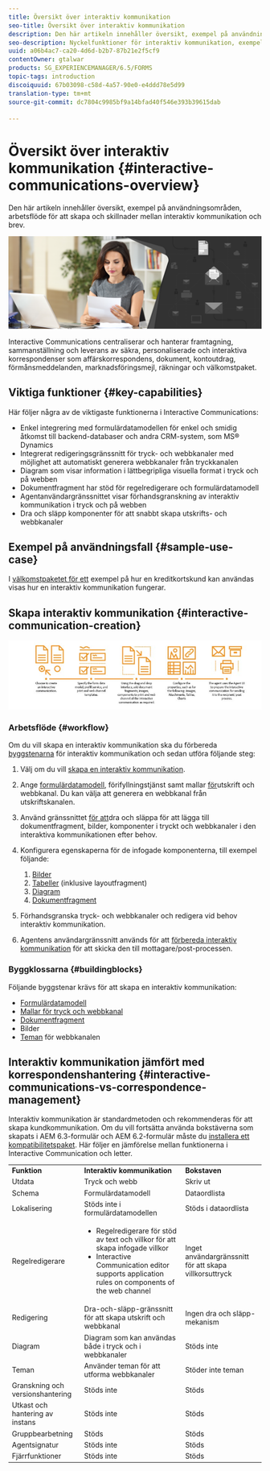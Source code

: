 ```yaml
---
title: Översikt över interaktiv kommunikation
seo-title: Översikt över interaktiv kommunikation
description: Den här artikeln innehåller översikt, exempel på användningsområden, arbetsflöde för att skapa och skillnader mellan interaktiv kommunikation och brev.
seo-description: Nyckelfunktioner för interaktiv kommunikation, exempel på användning, arbetsflöde för att skapa och skillnader mellan interaktiv kommunikation och korrespondenshantering
uuid: a06b4ac7-ca20-4d6d-b2b7-87b21e2f5cf9
contentOwner: gtalwar
products: SG_EXPERIENCEMANAGER/6.5/FORMS
topic-tags: introduction
discoiquuid: 67b03098-c58d-4a57-90e0-e4ddd78e5d99
translation-type: tm+mt
source-git-commit: dc7804c9985bf9a14bfad40f546e393b39615dab

---
```



# Översikt över interaktiv kommunikation {#interactive-communications-overview}

Den här artikeln innehåller översikt, exempel på användningsområden, arbetsflöde för att skapa och skillnader mellan interaktiv kommunikation och brev.

![](do-not-localize/correspondence-management.png)

Interactive Communications centraliserar och hanterar framtagning, sammanställning och leverans av säkra, personaliserade och interaktiva korrespondenser som affärskorrespondens, dokument, kontoutdrag, förmånsmeddelanden, marknadsföringsmejl, räkningar och välkomstpaket.

## Viktiga funktioner {#key-capabilities}

Här följer några av de viktigaste funktionerna i Interactive Communications:

* Enkel integrering med formulärdatamodellen för enkel och smidig åtkomst till backend-databaser och andra CRM-system, som MS® Dynamics
* Integrerat redigeringsgränssnitt för tryck- och webbkanaler med möjlighet att automatiskt generera webbkanaler från tryckkanalen
* Diagram som visar information i lättbegripliga visuella format i tryck och på webben
* Dokumentfragment har stöd för regelredigerare och formulärdatamodell
* Agentanvändargränssnittet visar förhandsgranskning av interaktiv kommunikation i tryck och på webben
* Dra och släpp komponenter för att snabbt skapa utskrifts- och webbkanaler

## Exempel på användningsfall {#sample-use-case}

I [välkomstpaketet för ett](/help/forms/using/finance-reference-site-walkthrough.md#credit-card-application-walkthrough) exempel på hur en kreditkortskund kan användas visas hur en interaktiv kommunikation fungerar.

## Skapa interaktiv kommunikation {#interactive-communication-creation}

![interactive_communication-01](assets/interactive_communication-01.jpg)

### Arbetsflöde {#workflow}

Om du vill skapa en interaktiv kommunikation ska du förbereda [byggstenarna](#buildingblocks) för interaktiv kommunikation och sedan utföra följande steg:

1. Välj om du vill [skapa en interaktiv kommunikation](/help/forms/using/create-interactive-communication.md).

1. Ange [formulärdatamodell](/help/forms/using/data-integration.md), förifyllningstjänst samt mallar [för](/help/forms/using/web-channel-print-channel.md)utskrift och webbkanal. Du kan välja att generera en webbkanal från utskriftskanalen.

1. Använd gränssnittet [för att](/help/forms/using/introduction-interactive-communication-authoring.md)dra och släppa för att lägga till dokumentfragment, bilder, komponenter i tryckt och webbkanaler i den interaktiva kommunikationen efter behov.
1. Konfigurera egenskaperna för de infogade komponenterna, till exempel följande:

   1. [Bilder](/help/forms/using/create-interactive-communication.md#step2)
   1. [Tabeller](/help/forms/using/create-interactive-communication.md#tables) (inklusive layoutfragment)
   1. [Diagram](/help/forms/using/chart-component-interactive-communications.md)
   1. [Dokumentfragment](/help/forms/using/create-interactive-communication.md#document-fragment-properties)

1. Förhandsgranska tryck- och webbkanaler och redigera vid behov interaktiv kommunikation.
1. Agentens användargränssnitt används för att [förbereda interaktiv kommunikation](/help/forms/using/prepare-send-interactive-communication.md) för att skicka den till mottagare/post-processen.

### Byggklossarna {#buildingblocks}

Följande byggstenar krävs för att skapa en interaktiv kommunikation:

* [Formulärdatamodell](/help/forms/using/data-integration.md)
* [Mallar för tryck och webbkanal](/help/forms/using/web-channel-print-channel.md)
* [Dokumentfragment](/help/forms/using/document-fragments.md)
* Bilder
* [Teman](/help/forms/using/themes.md) för webbkanalen

## Interaktiv kommunikation jämfört med korrespondenshantering {#interactive-communications-vs-correspondence-management}

Interaktiv kommunikation är standardmetoden och rekommenderas för att skapa kundkommunikation. Om du vill fortsätta använda bokstäverna som skapats i AEM 6.3-formulär och AEM 6.2-formulär måste du [installera ett kompatibilitetspaket](/help/forms/using/compatibility-package.md). Här följer en jämförelse mellan funktionerna i Interactive Communication och letter.

<table>
 <tbody>
  <tr>
   <td><strong>Funktion</strong></td>
   <td><strong>Interaktiv kommunikation</strong></td>
   <td><strong>Bokstaven</strong></td>
  </tr>
  <tr>
   <td>Utdata</td>
   <td>Tryck och webb</td>
   <td>Skriv ut</td>
  </tr>
  <tr>
   <td>Schema</td>
   <td>Formulärdatamodell </td>
   <td>Dataordlista </td>
  </tr>
  <tr>
   <td>Lokalisering</td>
   <td>Stöds inte i formulärdatamodellen</td>
   <td>Stöds i dataordlista</td>
  </tr>
  <tr>
   <td>Regelredigerare</td>
   <td>
    <ul>
     <li>Regelredigerare för stöd av text och villkor för att skapa infogade villkor</li>
     <li>Interactive Communication editor supports application rules on components of the web channel</li>
    </ul> </td>
   <td>Inget användargränssnitt för att skapa villkorsuttryck</td>
  </tr>
  <tr>
   <td>Redigering</td>
   <td>Dra-och-släpp-gränssnitt för att skapa utskrift och webbkanal</td>
   <td>Ingen dra och släpp-mekanism </td>
  </tr>
  <tr>
   <td>Diagram</td>
   <td>Diagram som kan användas både i tryck och i webbkanaler</td>
   <td> Stöds inte</td>
  </tr>
  <tr>
   <td>Teman</td>
   <td>Använder teman för att utforma webbkanaler</td>
   <td>Stöder inte teman</td>
  </tr>
  <tr>
   <td>Granskning och versionshantering</td>
   <td> Stöds inte</td>
   <td>Stöds</td>
  </tr>
  <tr>
   <td>Utkast och hantering av instans</td>
   <td> Stöds inte</td>
   <td>Stöds</td>
  </tr>
  <tr>
   <td>Gruppbearbetning</td>
   <td>Stöds </td>
   <td>Stöds</td>
  </tr>
  <tr>
   <td>Agentsignatur</td>
   <td> Stöds inte</td>
   <td>Stöds</td>
  </tr>
  <tr>
   <td>Fjärrfunktioner</td>
   <td> Stöds inte</td>
   <td>Stöds</td>
  </tr>
 </tbody>
</table>

